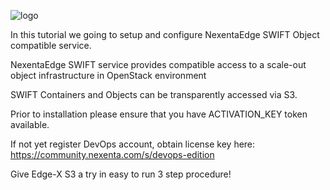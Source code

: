 ![logo](https://nexenta.com/rs/nexenta2/images/Nexenta-GL-logo-600-dpi.jpg)

In this tutorial we going to setup and configure NexentaEdge SWIFT Object compatible service.

NexentaEdge SWIFT service provides compatible access to a scale-out object infrastructure in OpenStack environment

SWIFT Containers and Objects can be transparently accessed via S3.

Prior to installation please ensure that you have ACTIVATION_KEY token available.

If not yet register DevOps account, obtain license key here: https://community.nexenta.com/s/devops-edition

Give Edge-X S3 a try in easy to run 3 step procedure!
